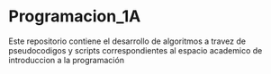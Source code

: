 # Programacion_1A
Este repositorio contiene el desarrollo de algoritmos a travez de pseudocodigos y scripts correspondientes al espacio academico de introduccion a la programación
